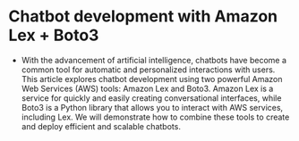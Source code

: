 # Chatbot development with Amazon Lex + Boto3

- With the advancement of artificial intelligence, chatbots have become a common tool for automatic and personalized interactions with users. This article explores chatbot development using two powerful Amazon Web Services (AWS) tools: Amazon Lex and Boto3. Amazon Lex is a service for quickly and easily creating conversational interfaces, while Boto3 is a Python library that allows you to interact with AWS services, including Lex. We will demonstrate how to combine these tools to create and deploy efficient and scalable chatbots.